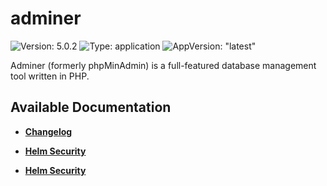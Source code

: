 # adminer

![Version: 5.0.2](https://img.shields.io/badge/Version-5.0.2-informational?style=flat-square) ![Type: application](https://img.shields.io/badge/Type-application-informational?style=flat-square) ![AppVersion: "latest"](https://img.shields.io/badge/AppVersion-"latest"-informational?style=flat-square)

Adminer (formerly phpMinAdmin) is a full-featured database management tool written in PHP.

## Available Documentation

- [**Changelog**](CHANGELOG)

- [**Helm Security**](container-security)

- [**Helm Security**](helm-security)

